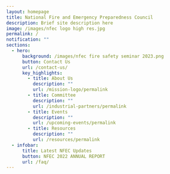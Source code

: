 ```yaml
---
layout: homepage
title: National Fire and Emergency Preparedness Council
description: Brief site description here
image: /images/nfec logo high res.jpg
permalink: /
notification: ""
sections:
  - hero:
      background: /images/nfec fire safety seminar 2023.png
      button: Contact Us
      url: /contact-us/
      key_highlights:
        - title: About Us
          description: ""
          url: /mission-logo/permalink
        - title: Committee
          description: ""
          url: /industrial-partners/permalink
        - title: Events
          description: ""
          url: /upcoming-events/permalink
        - title: Resources
          description: ""
          url: /resources/permalink
  - infobar:
      title: Latest NFEC Updates
      button: NFEC 2022 ANNUAL REPORT
      url: /faq/
---
```

